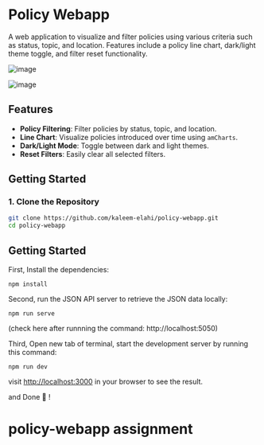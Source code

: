 # Policy Webapp

A web application to visualize and filter policies using various criteria such as status, topic, and location. Features include a policy line chart, dark/light theme toggle, and filter reset functionality.

![image](https://github.com/user-attachments/assets/a1750cb1-698c-4ee2-8284-0a96566ef841)

![image](https://github.com/user-attachments/assets/26b1c10b-89e0-4834-aa2a-c402bc669f6b)


## Features

- **Policy Filtering**: Filter policies by status, topic, and location.
- **Line Chart**: Visualize policies introduced over time using `amCharts`.
- **Dark/Light Mode**: Toggle between dark and light themes.
- **Reset Filters**: Easily clear all selected filters.

## Getting Started

### 1. Clone the Repository

```bash
git clone https://github.com/kaleem-elahi/policy-webapp.git
cd policy-webapp
```

## Getting Started

First, Install the dependencies:

```
npm install
```

Second, run the JSON API server to retrieve the JSON data locally:

```
npm run serve
```

(check here after runnning the command: http://localhost:5050)

Third, Open new tab of terminal, start the development server by running this command:

```
npm run dev
```
visit [http://localhost:3000](http://localhost:3000) in your browser to see the result.

and 
Done 🚀 !

# policy-webapp assignment
